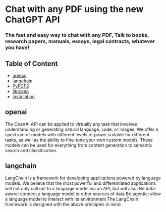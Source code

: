 # Chat with any PDF using the new ChatGPT API
### The fast and easy way to chat with any PDF, Talk to books, research papers, manuals, essays, legal contracts, whatever you have!

## Table of Content
  * [openai](#openai)
  * [langchain](#langchain)
  * [PyPDF2](#PyPDF2)
  * [tiktoken](#tiktoken)
  * [Installation](#Installation)

## openai
The OpenAI API can be applied to virtually any task that involves understanding or generating natural language, code, or images. We offer a spectrum of models with different levels of power suitable for different tasks, as well as the ability to fine-tune your own custom models. These models can be used for everything from content generation to semantic search and classification.

## langchain
LangChain is a framework for developing applications powered by language models. We believe that the most powerful and differentiated applications will not only call out to a language model via an API, but will also:
Be data-aware: connect a language model to other sources of data
Be agentic: allow a language model to interact with its environment
The LangChain framework is designed with the above principles in mind.

